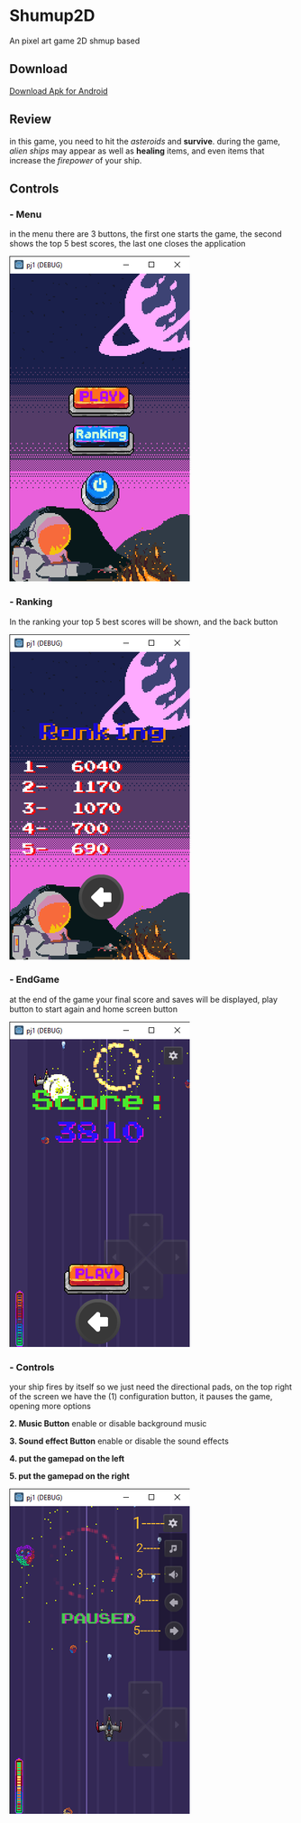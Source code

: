 # Shumup2D
An pixel art game 2D shmup based


## Download
[Download Apk for Android](https://drive.google.com/file/d/1dvfW9AqtMX2NvCHXVGf01CjvA3LRSatq/view?usp=sharing)

## Review

in this game, you need to hit the *asteroids* and **survive**. during the game, *alien* *ships* may appear as well as **healing** items, and even items that increase the *firepower* of your ship.

## Controls

### - Menu

in the menu there are 3 buttons, the first one starts the game, the second shows the top 5 best scores, the last one closes the application


![menu](https://github.com/Pydgey/Shumup2D/blob/main/prints/pj1%20(DEBUG)%2010_04_2022%2016_37_50.png)


### - Ranking

In the ranking your top 5 best scores will be shown, and the back button


![Ranking](https://github.com/Pydgey/Shumup2D/blob/main/prints/pj1%20(DEBUG)%2010_04_2022%2016_38_40.png)


### - EndGame


at the end of the game your final score and saves will be displayed, play button to start again and home screen button


![EndGame](https://github.com/Pydgey/Shumup2D/blob/main/prints/pj1%20(DEBUG)%2010_04_2022%2016_40_46.png)


### - Controls

your ship fires by itself so we just need the directional pads, on the top right of the screen we have the (1) configuration button, it pauses the game, opening more options

**2. Music Button**
enable or disable background music


**3. Sound effect Button**
enable or disable the sound effects


**4. put the gamepad on the left**


**5. put the gamepad on the right**


![Controls](https://github.com/Pydgey/Shumup2D/blob/main/prints/pj1%20config.png)
